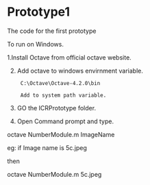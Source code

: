 # Prototype1
The code for the first prototype 

To run on Windows.

1.Install Octave from official octave website.

2. Add octave to windows envirnment variable.

		C:\Octave\Octave-4.2.0\bin
		
		Add to system path variable.
		
3. GO the ICRPrototype folder.

4. Open Command prompt and type.



octave NumberModule.m ImageName

eg: if Image name is 5c.jpeg


then

octave NumberModule.m 5c.jpeg



